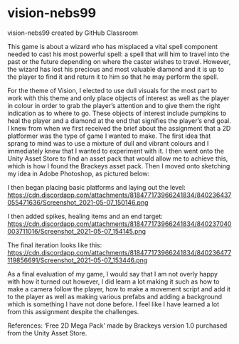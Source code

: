 # vision-nebs99
vision-nebs99 created by GitHub Classroom

This game is about a wizard who has misplaced a vital spell component needed to cast his most powerful spell: a spell that will him to travel into the past or the future depending on where the caster wishes to travel. However, the wizard has lost his precious and most valuable diamond and it is up to the player to find it and return it to him so that he may perform the spell.

For the theme of Vision, I elected to use dull visuals for the most part to work with this theme and only place objects of interest as well as the player in colour in order to grab the player’s attention and to give them the right indication as to where to go. These objects of interest include pumpkins to heal the player and a diamond at the end that signifies the player’s end goal.
I knew from when we first received the brief about the assignment that a 2D platformer was the type of game I wanted to make. The first idea that sprang to mind was to use a mixture of dull and vibrant colours and I immediately knew that I wanted to experiment with it. I then went onto the Unity Asset Store to find an asset pack that would allow me to achieve this, which is how I found the Brackeys asset pack. Then I moved onto sketching my idea in Adobe Photoshop, as pictured below:

I then began placing basic platforms and laying out the level:
https://cdn.discordapp.com/attachments/818477173966241834/840236437055471636/Screenshot_2021-05-07_150146.png
 

I then added spikes, healing items and an end target:  
https://cdn.discordapp.com/attachments/818477173966241834/840237040003711016/Screenshot_2021-05-07_154145.png

The final iteration looks like this:
https://cdn.discordapp.com/attachments/818477173966241834/840236477119856691/Screenshot_2021-05-07_153446.png
 
As a final evaluation of my game, I would say that I am not overly happy with how it turned out however, I did learn a lot making it such as how to make a camera follow the player, how to make a movement script and add it to the player as well as making various prefabs and adding a background which is something I have not done before. I feel like I have learned a lot from this assignment despite the challenges.

References:
‘Free 2D Mega Pack’ made by Brackeys version 1.0 purchased from the Unity Asset Store.
